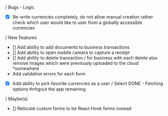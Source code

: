 / Bugs - Logic

- [x] Re-write currencies completely, do not allow manual creation rather check which user would like to user from a globally accessible currencies

/ New Features

- [] Add ability to add documents to business transactions
- [] Add ability to open mobile camera to capture a receipt
- [] Add ability to delete transaction / for business with each delete also remove images which were previously uploaded to the cloud \*somewhere
- Add validation errors for each form
- [X] Add ability to pick favorite currencies as a user / Select DONE - Fetching options thrhgout the app remaining

/ Maybe(s)

- [] Relocate custom forms to be React Hook forms instead
